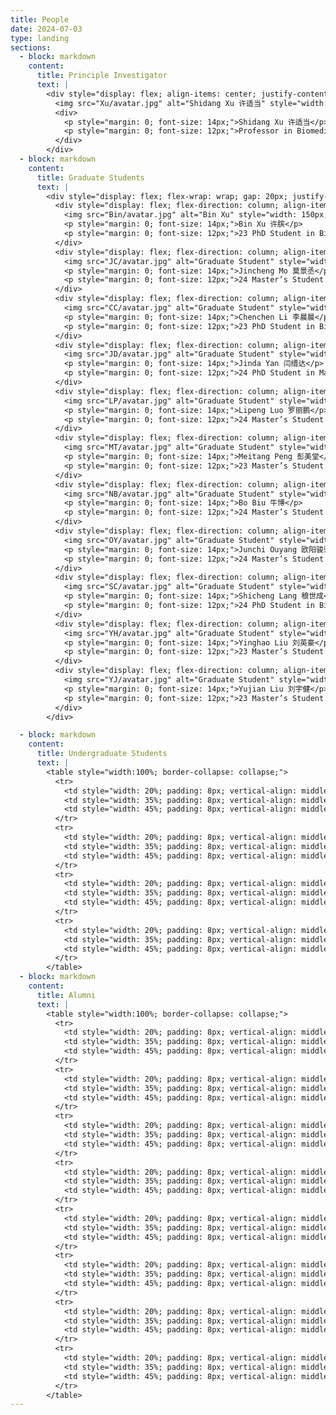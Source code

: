 ```yaml
---
title: People
date: 2024-07-03
type: landing
sections:
  - block: markdown
    content:
      title: Principle Investigator
      text: |
        <div style="display: flex; align-items: center; justify-content: flex-start;">
          <img src="Xu/avatar.jpg" alt="Shidang Xu 许适当" style="width: 150px; height: 150px; object-fit: cover; border-radius: 50%; margin-right: 20px;">
          <div>
            <p style="margin: 0; font-size: 14px;">Shidang Xu 许适当</p>
            <p style="margin: 0; font-size: 12px;">Professor in Biomedical Engineering</p>
          </div>
        </div>
  - block: markdown
    content:
      title: Graduate Students
      text: |
        <div style="display: flex; flex-wrap: wrap; gap: 20px; justify-content: space-around;">
          <div style="display: flex; flex-direction: column; align-items: center; text-align: center;">
            <img src="Bin/avatar.jpg" alt="Bin Xu" style="width: 150px; height: 150px; object-fit: cover; border-radius: 50%; margin-bottom: 10px;">
            <p style="margin: 0; font-size: 14px;">Bin Xu 许膑</p>
            <p style="margin: 0; font-size: 12px;">23 PhD Student in Biomedical Engineering</p>
          </div>
          <div style="display: flex; flex-direction: column; align-items: center; text-align: center;">
            <img src="JC/avatar.jpg" alt="Graduate Student" style="width: 150px; height: 150px; object-fit: cover; border-radius: 50%; margin-bottom: 10px;">
            <p style="margin: 0; font-size: 14px;">Jincheng Mo 莫景丞</p>
            <p style="margin: 0; font-size: 12px;">24 Master’s Student in Pharmacy</p>
          </div>
          <div style="display: flex; flex-direction: column; align-items: center; text-align: center;">
            <img src="CC/avatar.jpg" alt="Graduate Student" style="width: 150px; height: 150px; object-fit: cover; border-radius: 50%; margin-bottom: 10px;">
            <p style="margin: 0; font-size: 14px;">Chenchen Li 李晨晨</p>
            <p style="margin: 0; font-size: 12px;">23 PhD Student in Biomedical Engineering</p>
          </div>
          <div style="display: flex; flex-direction: column; align-items: center; text-align: center;">
            <img src="JD/avatar.jpg" alt="Graduate Student" style="width: 150px; height: 150px; object-fit: cover; border-radius: 50%; margin-bottom: 10px;">
            <p style="margin: 0; font-size: 14px;">Jinda Yan 闫缙达</p>
            <p style="margin: 0; font-size: 12px;">24 PhD Student in Materials and Chemical Engineering</p>
          </div>
          <div style="display: flex; flex-direction: column; align-items: center; text-align: center;">
            <img src="LP/avatar.jpg" alt="Graduate Student" style="width: 150px; height: 150px; object-fit: cover; border-radius: 50%; margin-bottom: 10px;">
            <p style="margin: 0; font-size: 14px;">Lipeng Luo 罗丽鹏</p>
            <p style="margin: 0; font-size: 12px;">24 Master’s Student in Biomedical Engineering</p>
          </div>
          <div style="display: flex; flex-direction: column; align-items: center; text-align: center;">
            <img src="MT/avatar.jpg" alt="Graduate Student" style="width: 150px; height: 150px; object-fit: cover; border-radius: 50%; margin-bottom: 10px;">
            <p style="margin: 0; font-size: 14px;">Meitang Peng 彭美堂</p>
            <p style="margin: 0; font-size: 12px;">23 Master’s Student in Biomedical Engineering</p>
          </div>
          <div style="display: flex; flex-direction: column; align-items: center; text-align: center;">
            <img src="NB/avatar.jpg" alt="Graduate Student" style="width: 150px; height: 150px; object-fit: cover; border-radius: 50%; margin-bottom: 10px;">
            <p style="margin: 0; font-size: 14px;">Bo Biu 牛博</p>
            <p style="margin: 0; font-size: 12px;">24 Master’s Student in Pharmacy</p>
          </div>
          <div style="display: flex; flex-direction: column; align-items: center; text-align: center;">
            <img src="OY/avatar.jpg" alt="Graduate Student" style="width: 150px; height: 150px; object-fit: cover; border-radius: 50%; margin-bottom: 10px;">
            <p style="margin: 0; font-size: 14px;">Junchi Ouyang 欧阳骏驰</p>
            <p style="margin: 0; font-size: 12px;">24 Master’s Student in Biomedical Engineering</p>
          </div>
          <div style="display: flex; flex-direction: column; align-items: center; text-align: center;">
            <img src="SC/avatar.jpg" alt="Graduate Student" style="width: 150px; height: 150px; object-fit: cover; border-radius: 50%; margin-bottom: 10px;">
            <p style="margin: 0; font-size: 14px;">Shicheng Lang 稂世成</p>
            <p style="margin: 0; font-size: 12px;">24 PhD Student in Biomedical Engineering</p>
          </div>
          <div style="display: flex; flex-direction: column; align-items: center; text-align: center;">
            <img src="YH/avatar.jpg" alt="Graduate Student" style="width: 150px; height: 150px; object-fit: cover; border-radius: 50%; margin-bottom: 10px;">
            <p style="margin: 0; font-size: 14px;">Yinghao Liu 刘英豪</p>
            <p style="margin: 0; font-size: 12px;">23 Master’s Student in Chemistry</p>
          </div>
          <div style="display: flex; flex-direction: column; align-items: center; text-align: center;">
            <img src="YJ/avatar.jpg" alt="Graduate Student" style="width: 150px; height: 150px; object-fit: cover; border-radius: 50%; margin-bottom: 10px;">
            <p style="margin: 0; font-size: 14px;">Yujian Liu 刘宇健</p>
            <p style="margin: 0; font-size: 12px;">23 Master’s Student in Biomedical Engineering</p>
          </div>
        </div>

  - block: markdown
    content:
      title: Undergraduate Students
      text: |
        <table style="width:100%; border-collapse: collapse;">
          <tr>
            <td style="width: 20%; padding: 8px; vertical-align: middle;">Ruoqi Chen 陈若琪</td>
            <td style="width: 35%; padding: 8px; vertical-align: middle;">Biomedical Engineering at SCUT (2021)</td>
            <td style="width: 45%; padding: 8px; vertical-align: middle;"></td>
          </tr>
          <tr>
            <td style="width: 20%; padding: 8px; vertical-align: middle;">Xinjie Shen 沈鑫杰</td>
            <td style="width: 35%; padding: 8px; vertical-align: middle;">Artificial Intelligence at SCUT (2021)</td>
            <td style="width: 45%; padding: 8px; vertical-align: middle;"></td>
          </tr>
          <tr>
            <td style="width: 20%; padding: 8px; vertical-align: middle;">Qingquan Wang 王庆全</td>
            <td style="width: 35%; padding: 8px; vertical-align: middle;">Biomedical Engineering at SCUT (2022)</td>
            <td style="width: 45%; padding: 8px; vertical-align: middle;"></td>
          </tr>
          <tr>
            <td style="width: 20%; padding: 8px; vertical-align: middle;">Yutong Wang 王雨桐</td>
            <td style="width: 35%; padding: 8px; vertical-align: middle;">Biomedical Engineering at SCUT (2022)</td>
            <td style="width: 45%; padding: 8px; vertical-align: middle;"></td>
          </tr>
        </table>
  - block: markdown
    content:
      title: Alumni
      text: |
        <table style="width:100%; border-collapse: collapse;">
          <tr>
            <td style="width: 20%; padding: 8px; vertical-align: middle;">Lu Qiu 邱璐</td>
            <td style="width: 35%; padding: 8px; vertical-align: middle;">Biomedical Engineering at SCUT (2019-2023)</td>
            <td style="width: 45%; padding: 8px; vertical-align: middle;">Master of Biostatistics, Columbia University (2023)</td>
          </tr>
          <tr>
            <td style="width: 20%; padding: 8px; vertical-align: middle;">Yunlong Zhu 朱云龙</td>
            <td style="width: 35%; padding: 8px; vertical-align: middle;">Biomedical Engineering at SCUT (2019-2023)</td>
            <td style="width: 45%; padding: 8px; vertical-align: middle;">Master of science and engineering, Johns Hopkins University (2023)</td>
          </tr>
          <tr>
            <td style="width: 20%; padding: 8px; vertical-align: middle;">Ying Chen 陈颖</td>
            <td style="width: 35%; padding: 8px; vertical-align: middle;">Biomedical Engineering at SCUT (2019-2023)</td>
            <td style="width: 45%; padding: 8px; vertical-align: middle;">Master of Biomedical engineering, University of Electronic Science and Technology of China (2023)</td>
          </tr>
          <tr>
            <td style="width: 20%; padding: 8px; vertical-align: middle;">Ranxuan Zhang 张然轩</td>
            <td style="width: 35%; padding: 8px; vertical-align: middle;">Biomedical Engineering at SCUT (2019-2023)</td>
            <td style="width: 45%; padding: 8px; vertical-align: middle;">Master of Biomedical engineering, Chalmers University of Technology (2023)</td>
          </tr>
          <tr>
            <td style="width: 20%; padding: 8px; vertical-align: middle;">Yuan Chen 陈源</td>
            <td style="width: 35%; padding: 8px; vertical-align: middle;">Biomedical Engineering at SCUT (2020-2024)</td>
            <td style="width: 45%; padding: 8px; vertical-align: middle;">PhD in Chemistry, Nanyang Technological University (2024)</td>
          </tr>
          <tr>
            <td style="width: 20%; padding: 8px; vertical-align: middle;">Fangxi Lian 练方熙</td>
            <td style="width: 35%; padding: 8px; vertical-align: middle;">Biomedical Engineering at SCUT (2020-2024)</td>
            <td style="width: 45%; padding: 8px; vertical-align: middle;">Working at Lubangdi International Logistics Service Co.Ltd (2024)</td>
          </tr>
          <tr>
            <td style="width: 20%; padding: 8px; vertical-align: middle;">Zihuang Lu 卢梓煌</td>
            <td style="width: 35%; padding: 8px; vertical-align: middle;">Biomedical Engineering at SCUT (2020-2024)</td>
            <td style="width: 45%; padding: 8px; vertical-align: middle;">Master of Bioinformatics, University of Science and Technology of China (2024)</td>
          </tr>
          <tr>
            <td style="width: 20%; padding: 8px; vertical-align: middle;">Ruoxuan Wu 吴若萱</td>
            <td style="width: 35%; padding: 8px; vertical-align: middle;">Biomedical Engineering at SCUT (2020-2024)</td>
            <td style="width: 45%; padding: 8px; vertical-align: middle;">PhD in Biomedical engineering, University of Texas, Southwestern Medical Center at Dallas (2024)</td>
          </tr>
        </table>
---
```

